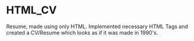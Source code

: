 # HTML_CV
Resume, made using only HTML. Implemented necessary HTML Tags and created a CV/Resume which looks as if it was made in 1990's. 
